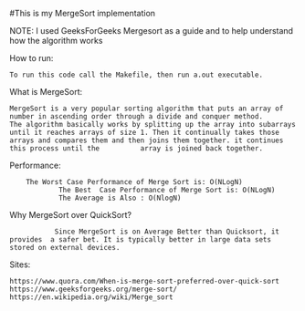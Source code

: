 #This is my MergeSort implementation

NOTE: I used GeeksForGeeks Mergesort as a guide and to help understand how the algorithm works


How to run:
  
 	To run this code call the Makefile, then run a.out executable.


What is MergeSort:

	MergeSort is a very popular sorting algorithm that puts an array of number in ascending order through a divide and conquer method. 
	The algorithm basically works by splitting up the array into subarrays until it reaches arrays of size 1. Then it continually takes those arrays and compares them and then joins them together. it continues this process until the          array is joined back together.


Performance:


		The Worst Case Performance of Merge Sort is: O(NLogN)
                The Best  Case Performance of Merge Sort is: O(NLogN)
                The Average is Also : O(NlogN) 

Why MergeSort over QuickSort?

               Since MergeSort is on Average Better than Quicksort, it provides  a safer bet. It is typically better in large data sets stored on external devices.




Sites:

	https://www.quora.com/When-is-merge-sort-preferred-over-quick-sort
	https://www.geeksforgeeks.org/merge-sort/	
	https://en.wikipedia.org/wiki/Merge_sort
 
